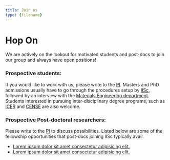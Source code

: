 ```yaml
---
title: Join us
type: {filename}
---
```

<head>
  <link
    href="https://fonts.googleapis.com/css?family=Montserrat" rel="stylesheet"/>
  <link rel="stylesheet" href="../../assets/css/main.css" />
</head>

# **Hop On**

We are actively on the lookout for motivated students and post-docs to join our group and always have open positions!

### **Prospective students:**

If you would like to work with us, please write to the [PI](mailto:chirag@iisc.ac.in). Masters and PhD admissions usually have to go through the procedures setup by [IISc](https://iisc.ac.in/admissions/), followed by an interview with the [Materials Engineering department](). Students interested in pursuing inter-disciplinary degree programs, such as [ICER]() and [CENSE]() are also welcome.

### **Prospective Post-doctoral researchers:**
Please write to the [PI](mailto:chirag@iisc.ac.in) to discuss possibilities. Listed below are some of the fellowship opportunities that post-docs joining IISc typically avail.

- [Lorem ipsum dolor sit amet consectetur adipisicing elit.]()
- [Lorem ipsum dolor sit amet consectetur adipisicing elit.]()
